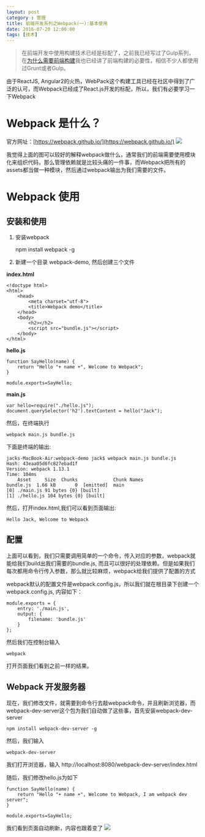 ```yaml
---
layout: post
category : 管理
title: 前端开发系列之Webpack(一):基本使用
date: 2016-07-20 12:00:00
tags: [技术]
---
```

<style>
    .strong-bigger {
        font-size: 18px;
    }
    
    .post {
        font-family: 'lucida grande', 'lucida sans unicode', lucida, helvetica, 'Hiragino Sans GB', 'Microsoft YaHei', 'WenQuanYi Micro Hei', sans-serif;
        font-size: 16px;
        line-height: 27.2px;
    }
    
    .post-full h1 {
        background-color: #ccc;
        padding: 5px;
        margin-bottom: 10px;
        font-weight: bolder;
        color: #000;
        line-height: 46.8px;
        text-rendering: optimizelegibility;
        font-size: 26px;
    }
    
    .post-full h2 {
        color: #333;
        background-color: #eee;
        padding: 5px;
        line-height: 43.2px;
        padding-bottom: 5px;
        margin-bottom: 10px;
        font-weight: bolder;
        font-size: 20px;
    }
    
    .post-full h3 {
        padding: 5px;
        color: #000;
        border-bottom: dashed 1px #ccc;
        padding-bottom: 5px;
        margin-bottom: 10px;
        font-weight: bolder;
        font-size:18px;
    }
    
    .post-full img {
        border: solid 5px #ccc;
        padding: 5px;
        border-radius: 5px;
        text-align: center;
        max-height: 400px;
    }
    
    .post-full ul, .post-full ol {
        margin-bottom: 20px;
        line-height: 27.2px;
        font-size: 16px;
    }
    
    .post-full ul li，.post-full ol li {
        line-height: 30px;
        font-size: 16px;
    }
    
    .post-full p {
        font-size: 16px;
    }
</style>

> 在前端开发中使用构建技术已经是标配了，之前我已经写过了Gulp系列，在[为什么需要前端构建](http://deshui.wang/%E6%8A%80%E6%9C%AF/2016/01/01/why-need-front-end-build)我也已经讲了前端构建的必要性，相信不少人都使用过Grunt或者Gulp。 

由于ReactJS, Angular2的火热，WebPack这个构建工具已经在社区中得到了广泛的认可，而Webpack已经成了React.js开发的标配，所以，我们有必要学习一下Webpack

# Webpack 是什么？

官方网址：[https://webpack.github.io/](https://webpack.github.io/)
<img src="https://webpack.github.io/assets/what-is-webpack.png" class="img-responsive">

我觉得上面的图可以较好的解释webpack做什么，通常我们的前端需要使用模块化来组织代码，那么管理依赖就是比较头痛的一件事，而Webpack把所有的assets都当做一种模块，然后通过webpack输出为我们需要的文件。

# Webpack 使用

## 安装和使用

1. 安装webpack

    npm install webpack -g


2. 新建一个目录 webpack-demo, 然后创建三个文件

**index.html**

    <!doctype html>
    <html>
        <head>
            <meta charset="utf-8">
            <title>Webpack demo</title>
        </head>
        <body>
            <h2></h2>
            <script src="bundle.js"></script>
        </body>
    </html>


**hello.js**


    function SayHello(name) {
        return "Hello "+ name +", Welcome to Webpack";
    }

    module.exports=SayHello;

**main.js**


    var hello=require("./hello.js");
    document.querySelector('h2').textContent = hello("Jack");


然后，在终端执行 

    webpack main.js bundle.js

下面是终端的输出:

    jacks-MacBook-Air:webpack-demo jack$ webpack main.js bundle.js
    Hash: 43eaa05d6fc827ebad1f
    Version: webpack 1.13.1
    Time: 104ms
        Asset     Size  Chunks             Chunk Names
    bundle.js  1.66 kB       0  [emitted]  main
    [0] ./main.js 91 bytes {0} [built]
    [1] ./hello.js 104 bytes {0} [built]

然后，打开index.html,我们可以看到页面输出:

    Hello Jack, Welcome to Webpack

## 配置

上面可以看到，我们只需要调用简单的一个命令，传入对应的参数，webpack就能给我们build出我们需要的bundle.js, 而且可以很好的处理依赖。但是如果我们每次都用命令行传入参数，那么就比较麻烦，webpack给我们提供了配置的方式

webpack默认的配置文件是webpack.config.js，所以我们就在根目录下创建一个webpack.config.js, 内容如下：

    module.exports = {
        entry: './main.js',
        output: {
            filename: 'bundle.js'
        }
    };

然后我们在控制台输入

    webpack

打开页面我们看到之前一样的结果。


## Webpack 开发服务器

现在，我们修改文件，就需要到命令行去敲webpack命令，并且刷新浏览器，而webpack-dev-server这个包为我们自动做了这些事，首先安装webpack-dev-server

    npm install webpack-dev-server -g

然后，我们输入

    webpack-dev-server

我们打开浏览器，输入 http://localhost:8080/webpack-dev-server/index.html

随后，我们修改hello.js为如下

    function SayHello(name) {
        return "Hello "+ name +", Welcome to Webpack, I am webpack dev server";
    }

    module.exports=SayHello;    
 
我们看到页面自动刷新，内容也跟着变了
<img src="http://7xpzem.com1.z0.glb.clouddn.com/webpack-dev-server.png" class="img-responsive"/>